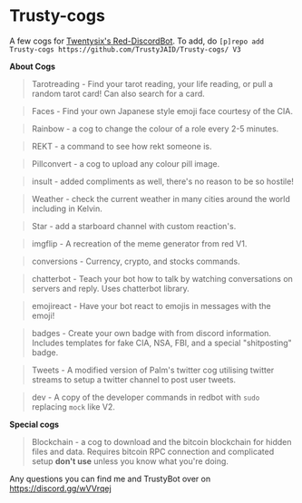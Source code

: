 # Trusty-cogs
A few cogs for [Twentysix's Red-DiscordBot](https://github.com/Twentysix26/Red-DiscordBot).
To add, do `[p]repo add Trusty-cogs https://github.com/TrustyJAID/Trusty-cogs/ V3`

**About Cogs**

>Tarotreading - Find your tarot reading, your life reading, or pull a random tarot card! Can also search for a card.

>Faces - Find your own Japanese style emoji face courtesy of the CIA.

>Rainbow - a cog to change the colour of a role every 2-5 minutes.

>REKT - a command to see how rekt someone is.

>Pillconvert - a cog to upload any colour pill image.

>insult - added compliments as well, there's no reason to be so hostile!

>Weather - check the current weather in many cities around the world including in Kelvin.

>Star - add a starboard channel with custom reaction's.

>imgflip - A recreation of the meme generator from red V1.

>conversions - Currency, crypto, and stocks commands.

>chatterbot - Teach your bot how to talk by watching conversations on servers and reply. Uses chatterbot library.

>emojireact - Have your bot react to emojis in messages with the emoji!

>badges - Create your own badge with from discord information. Includes templates for fake CIA, NSA, FBI, and a special "shitposting" badge.

>Tweets - A modified version of Palm's twitter cog utilising twitter streams to setup a twitter channel to post user tweets.

>dev - A copy of the developer commands in redbot with `sudo` replacing `mock` like V2.

**Special cogs**

>Blockchain - a cog to download and the bitcoin blockchain for hidden files and data. Requires bitcoin RPC connection and complicated setup **don't use** unless you know what you're doing.

Any questions you can find me and TrustyBot over on https://discord.gg/wVVrqej
